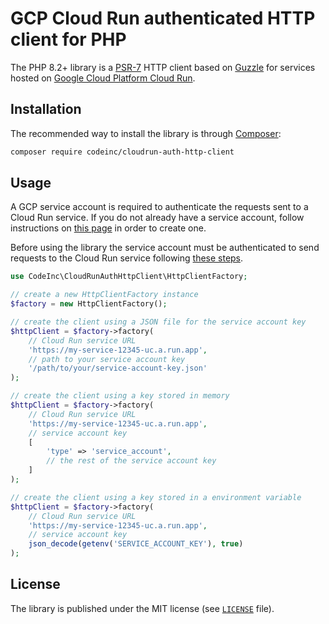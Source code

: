 # GCP Cloud Run authenticated HTTP client for PHP

The PHP 8.2+ library is a [PSR-7](https://www.php-fig.org/psr/psr-7/) HTTP client based on [Guzzle](https://github.com/guzzle/guzzle) for services hosted on [Google Cloud Platform Cloud Run](https://cloud.google.com/run?hl=en).

## Installation

The recommended way to install the library is through [Composer](http://getcomposer.org):

```bash
composer require codeinc/cloudrun-auth-http-client
```

## Usage

A GCP service account is required to authenticate the requests sent to a Cloud Run service. If you do not already have a service account, follow instructions on [this page](https://cloud.google.com/iam/docs/service-accounts-create) in order to create one.

Before using the library the service account must be authenticated to send requests to the Cloud Run service following [these steps](https://cloud.google.com/run/docs/authenticating/service-to-service#set-up-sa).

```php
use CodeInc\CloudRunAuthHttpClient\HttpClientFactory;

// create a new HttpClientFactory instance
$factory = new HttpClientFactory();

// create the client using a JSON file for the service account key
$httpClient = $factory->factory(
    // Cloud Run service URL
    'https://my-service-12345-uc.a.run.app',
    // path to your service account key 
    '/path/to/your/service-account-key.json' 
);

// create the client using a key stored in memory
$httpClient = $factory->factory(
    // Cloud Run service URL
    'https://my-service-12345-uc.a.run.app',
    // service account key 
    [
        'type' => 'service_account',
        // the rest of the service account key
    ]
);

// create the client using a key stored in a environment variable
$httpClient = $factory->factory(
    // Cloud Run service URL
    'https://my-service-12345-uc.a.run.app',
    // service account key 
    json_decode(getenv('SERVICE_ACCOUNT_KEY'), true)
);
```

## License

The library is published under the MIT license (see [`LICENSE`](LICENSE) file).
